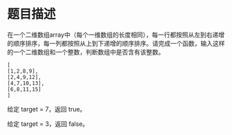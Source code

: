 # 题目描述
在一个二维数组array中（每个一维数组的长度相同），每一行都按照从左到右递增的顺序排序，每一列都按照从上到下递增的顺序排序。请完成一个函数，输入这样的一个二维数组和一个整数，判断数组中是否含有该整数。
```
[
[1,2,8,9],
[2,4,9,12],
[4,7,10,13],
[6,8,11,15]
]
```
给定 target = 7，返回 true。

给定 target = 3，返回 false。

